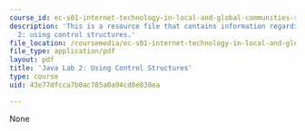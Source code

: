 ```yaml
---
course_id: ec-s01-internet-technology-in-local-and-global-communities-spring-2005-summer-2005
description: 'This is a resource file that contains information regarding java lab
  2: using control structures.'
file_location: /coursemedia/ec-s01-internet-technology-in-local-and-global-communities-spring-2005-summer-2005/43e77dfcca7b0ac785a0a94cd8e838ea_MITEC_S01S05_gradebookoo1.pdf
file_type: application/pdf
layout: pdf
title: 'Java Lab 2: Using Control Structures'
type: course
uid: 43e77dfcca7b0ac785a0a94cd8e838ea

---
```

None